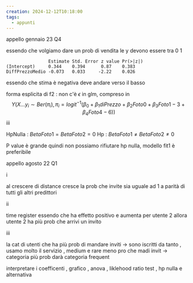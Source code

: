 ```yaml
---
creation: 2024-12-12T10:18:00
tags:
  - appunti
---
```

appello gennaio 23 Q4

essendo che volgiamo dare un prob di vendita le y devono essere tra 0 1 

```
				Estimate Std. Error z value Pr(>|z|) 
(Intercept)     0.344    0.394      0.87    0.383 
DiffPrezzoMedio -0.073   0.033     -2.22    0.026
```
essendo che stima è negativa deve andare verso il basso

forma esplicita di f2 :
non c'è $\epsilon$ in glm, compreso in 
$$Y(X\dots y_i \sim Ber(\pi_i) , \pi_i = logit^{-1}(\beta_0 + \beta_1 di Prezzo + \beta_2 Foto0 + \beta_3 Foto1-3 + \beta_4 Foto4-6))$$
iii

HpNulla : $BetaFoto1 = BetaFoto2 = 0$
Hp : $BetaFoto1 \neq BetaFoto2 \neq 0$

P value è grande quindi non possiamo rifiutare hp nulla, modello fit1 è preferibile

appello agosto 22 Q1

i 

al crescere di distance cresce la prob che invite sia uguale ad 1 a parità di tutti gli altri predittori 

ii

time register essendo che ha effetto positivo e  aumenta per utente 2 allora utente 2 ha più prob che arrivi un invito 

iii

la  cat di utenti che ha più prob di mandare inviti -> sono iscritti da tanto , usamo molto il servizio , medium e rare meno pro che madi invit -> categoria più prob darà categoria frequent

interpretare i coefficenti , grafico , anova , liklehood ratio test , hp nulla e alternativa 

